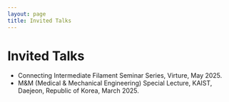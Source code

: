 ```yaml
---
layout: page
title: Invited Talks
---
```


# Invited Talks
<!-- - Women in Biomedical Engineering, 2025 Fall Conference of the Korean Society of Medical & Biological Engineering (KOSOMBE), November, 2025. -->
- Connecting Intermediate Filament Seminar Series, Virture, May 2025.
- M&M (Medical & Mechanical Engineering) Special Lecture, KAIST, Daejeon, Republic of Korea,  March 2025.
